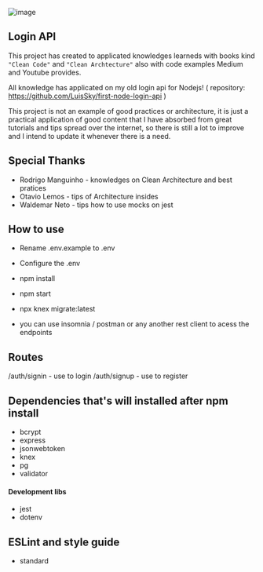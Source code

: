 ![image](https://cdn.filestackcontent.com/sIllBRIqw6SDoeZddPA8)
## **Login API** ##

 This project has created to applicated knowledges learneds with books kind `"Clean Code"` and `"Clean Archtecture"` also with code examples Medium and Youtube provides.
 
 All knowledge has applicated on my old login api for Nodejs! ( repository: <https://github.com/LuisSky/first-node-login-api> )
 
 This project is not an example of good practices or architecture, it is just a practical application of good content that I have absorbed from great tutorials and tips spread over the internet, so there is still a lot to improve and I intend to update it whenever there is a need.
 
## **Special Thanks**

  - Rodrigo Manguinho - knowledges on Clean Architecture and best pratices
  - Otavio Lemos - tips of Architecture insides
  - Waldemar Neto - tips how to use mocks on jest

## **How to use**

- Rename .env.example to .env
- Configure the .env
- npm install
- npm start
- npx knex migrate:latest

- you can use insomnia / postman or any another rest client to acess the endpoints

## **Routes**
/auth/signin - use to login 
/auth/signup - use to register 

## **Dependencies that's will installed after npm install**

- bcrypt
- express
- jsonwebtoken
- knex
- pg
- validator

#### **Development libs**
- jest 
- dotenv 
  
## **ESLint and style guide**  
- standard